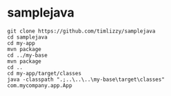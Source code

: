 # samplejava

    git clone https://github.com/timlizzy/samplejava
    cd samplejava
    cd my-app
    mvn package
    cd ../my-base
    mvn package
    cd ..
    cd my-app/target/classes
    java -classpath ".;..\..\..\my-base\target\classes" com.mycompany.app.App
